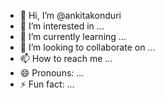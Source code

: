 - 👋 Hi, I’m @ankitakonduri
- 👀 I’m interested in ...
- 🌱 I’m currently learning ...
- 💞️ I’m looking to collaborate on ...
- 📫 How to reach me ...
- 😄 Pronouns: ...
- ⚡ Fun fact: ...

<!---
ankitakonduri/ankitakonduri is a ✨ special ✨ repository because its `README.md` (this file) appears on your GitHub profile.
You can click the Preview link to take a look at your changes.
--->
